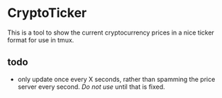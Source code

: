 # CryptoTicker

This is a tool to show the current cryptocurrency prices in a nice ticker format for use in tmux.

## todo

- only update once every X seconds, rather than spamming the price server every second. _Do not use_ until that is fixed.
